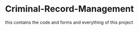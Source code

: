 Criminal-Record-Management
==========================

this contains the code and forms and everything of this project
